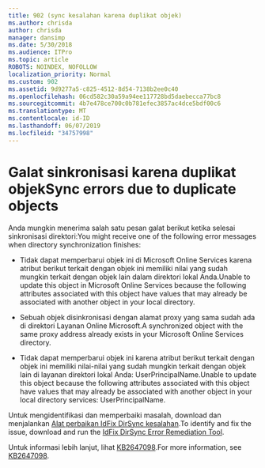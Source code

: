 ```yaml
---
title: 902 (sync kesalahan karena duplikat objek)
ms.author: chrisda
author: chrisda
manager: dansimp
ms.date: 5/30/2018
ms.audience: ITPro
ms.topic: article
ROBOTS: NOINDEX, NOFOLLOW
localization_priority: Normal
ms.custom: 902
ms.assetid: 9d9277a5-c825-4512-8d54-7138b2ee0c40
ms.openlocfilehash: 06cd582c30a59a94ee117728bd5daebecca77bc8
ms.sourcegitcommit: 4b7e478ce700c0b781efec3857ac4dce5bdf00c6
ms.translationtype: MT
ms.contentlocale: id-ID
ms.lasthandoff: 06/07/2019
ms.locfileid: "34757998"
---
```

# <a name="sync-errors-due-to-duplicate-objects"></a><span data-ttu-id="ad5b0-102">Galat sinkronisasi karena duplikat objek</span><span class="sxs-lookup"><span data-stu-id="ad5b0-102">Sync errors due to duplicate objects</span></span>

<span data-ttu-id="ad5b0-103">Anda mungkin menerima salah satu pesan galat berikut ketika selesai sinkronisasi direktori:</span><span class="sxs-lookup"><span data-stu-id="ad5b0-103">You might receive one of the following error messages when directory synchronization finishes:</span></span>

- <span data-ttu-id="ad5b0-104">Tidak dapat memperbarui objek ini di Microsoft Online Services karena atribut berikut terkait dengan objek ini memiliki nilai yang sudah mungkin terkait dengan objek lain dalam direktori lokal Anda.</span><span class="sxs-lookup"><span data-stu-id="ad5b0-104">Unable to update this object in Microsoft Online Services because the following attributes associated with this object have values that may already be associated with another object in your local directory.</span></span>

- <span data-ttu-id="ad5b0-105">Sebuah objek disinkronisasi dengan alamat proxy yang sama sudah ada di direktori Layanan Online Microsoft.</span><span class="sxs-lookup"><span data-stu-id="ad5b0-105">A synchronized object with the same proxy address already exists in your Microsoft Online Services directory.</span></span>

- <span data-ttu-id="ad5b0-106">Tidak dapat memperbarui objek ini karena atribut berikut terkait dengan objek ini memiliki nilai-nilai yang sudah mungkin terkait dengan objek lain di layanan direktori lokal Anda: UserPrincipalName.</span><span class="sxs-lookup"><span data-stu-id="ad5b0-106">Unable to update this object because the following attributes associated with this object have values that may already be associated with another object in your local directory services: UserPrincipalName.</span></span>

<span data-ttu-id="ad5b0-107">Untuk mengidentifikasi dan memperbaiki masalah, download dan menjalankan [Alat perbaikan IdFix DirSync kesalahan](https://www.microsoft.com/download/details.aspx?id=36832).</span><span class="sxs-lookup"><span data-stu-id="ad5b0-107">To identify and fix the issue, download and run the [IdFix DirSync Error Remediation Tool](https://www.microsoft.com/download/details.aspx?id=36832).</span></span>

<span data-ttu-id="ad5b0-108">Untuk informasi lebih lanjut, lihat [KB2647098](https://support.microsoft.com/help/2647098/duplicate-or-invalid-attributes-prevent-directory-synchronization-in-o).</span><span class="sxs-lookup"><span data-stu-id="ad5b0-108">For more information, see [KB2647098](https://support.microsoft.com/help/2647098/duplicate-or-invalid-attributes-prevent-directory-synchronization-in-o).</span></span>
